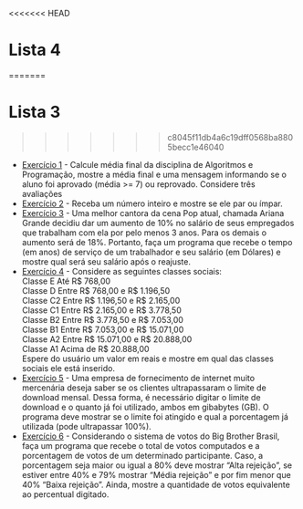 <<<<<<< HEAD
# Lista 4
=======
# Lista 3
>>>>>>> c8045f11db4a6c19dff0568ba8805becc1e46040
* [Exercício 1](lista_4_1.c) - Calcule média final da disciplina de Algoritmos e Programação, mostre a média final e
uma mensagem informando se o aluno foi aprovado (média >= 7) ou reprovado. Considere
três avaliações
* [Exercício 2](lista_4_2.c) - Receba um número inteiro e mostre se ele par ou ímpar.
* [Exercício 3](lista_4_3.c) - Uma melhor cantora da cena Pop atual, chamada Ariana Grande decidiu dar um
aumento de 10% no salário de seus empregados que trabalham com ela por pelo menos 3
anos. Para os demais o aumento será de 18%. Portanto, faça um programa que recebe o
tempo (em anos) de serviço de um trabalhador e seu salário (em Dólares) e mostre qual será
seu salário após o reajuste.
* [Exercício 4](lista_4_4.c) - Considere as seguintes classes sociais: <br /> 
Classe E Até R$ 768,00 <br /> 
Classe D Entre R$ 768,00 e R$ 1.196,50 <br /> 
Classe C2 Entre R$ 1.196,50 e R$ 2.165,00 <br /> 
Classe C1 Entre R$ 2.165,00 e R$ 3.778,50 <br /> 
Classe B2 Entre R$ 3.778,50 e R$ 7.053,00 <br /> 
Classe B1 Entre R$ 7.053,00 e R$ 15.071,00 <br /> 
Classe A2 Entre R$ 15.071,00 e R$ 20.888,00 <br /> 
Classe A1 Acima de R$ 20.888,00 <br /> 
Espere do usuário um valor em reais e mostre em qual das classes sociais ele está
inserido.
* [Exercício 5](lista_4_5.c) - Uma empresa de fornecimento de internet muito mercenária deseja saber se os clientes
ultrapassaram o limite de download mensal. Dessa forma, é necessário digitar o limite de
download e o quanto já foi utilizado, ambos em gibabytes (GB). O programa deve mostrar se
o limite foi atingido e qual a porcentagem já utilizada (pode ultrapassar 100%).
* [Exercício 6](lista_4_6.c) - Considerando o sistema de votos do Big Brother Brasil, faça um programa que recebe
o total de votos computados e a porcentagem de votos de um determinado participante. Caso,
a porcentagem seja maior ou igual a 80% deve mostrar “Alta rejeição”, se estiver entre 40% e
79% mostrar “Média rejeição” e por fim menor que 40% “Baixa rejeição”. Ainda, mostre a
quantidade de votos equivalente ao percentual digitado.


